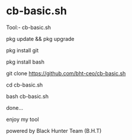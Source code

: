 # cb-basic.sh

Tool:-  cb-basic.sh

pkg update && pkg upgrade

pkg install git

pkg install bash

git clone https://github.com/bht-ceo/cb-basic.sh

cd cb-basic.sh

bash cb-basic.sh

done...

enjoy my tool

powered by Black Hunter Team (B.H.T)
